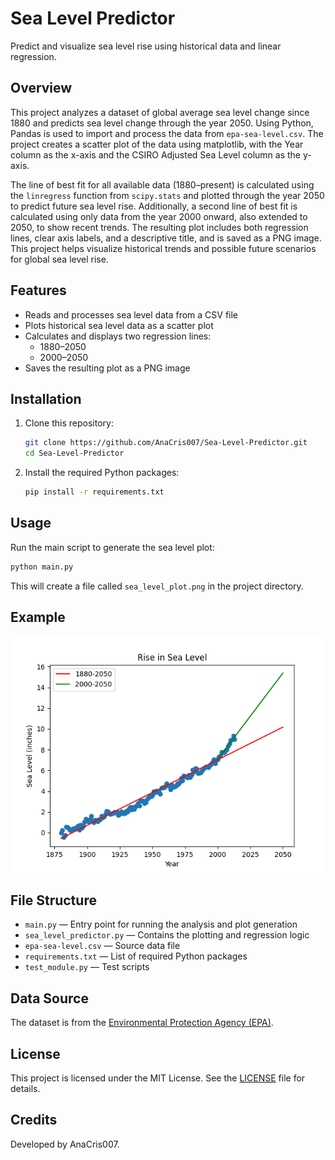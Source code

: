 
# Sea Level Predictor

Predict and visualize sea level rise using historical data and linear regression.

## Overview
This project analyzes a dataset of global average sea level change since 1880 and predicts sea level change through the year 2050. Using Python, Pandas is used to import and process the data from `epa-sea-level.csv`. The project creates a scatter plot of the data using matplotlib, with the Year column as the x-axis and the CSIRO Adjusted Sea Level column as the y-axis.

The line of best fit for all available data (1880–present) is calculated using the `linregress` function from `scipy.stats` and plotted through the year 2050 to predict future sea level rise. Additionally, a second line of best fit is calculated using only data from the year 2000 onward, also extended to 2050, to show recent trends. The resulting plot includes both regression lines, clear axis labels, and a descriptive title, and is saved as a PNG image. This project helps visualize historical trends and possible future scenarios for global sea level rise.

## Features
- Reads and processes sea level data from a CSV file
- Plots historical sea level data as a scatter plot
- Calculates and displays two regression lines:
  - 1880–2050
  - 2000–2050 
- Saves the resulting plot as a PNG image

## Installation
1. Clone this repository:
	```sh
	git clone https://github.com/AnaCris007/Sea-Level-Predictor.git
	cd Sea-Level-Predictor
	```
2. Install the required Python packages:
	```sh
	pip install -r requirements.txt
	```

## Usage
Run the main script to generate the sea level plot:
```sh
python main.py
```
This will create a file called `sea_level_plot.png` in the project directory.

## Example
![Sea Level Plot Example](sea_level_plot.png)

## File Structure
- `main.py` — Entry point for running the analysis and plot generation
- `sea_level_predictor.py` — Contains the plotting and regression logic
- `epa-sea-level.csv` — Source data file
- `requirements.txt` — List of required Python packages
- `test_module.py` — Test scripts

## Data Source
The dataset is from the [Environmental Protection Agency (EPA)](https://www.epa.gov/climate-indicators/climate-change-indicators-sea-level).

## License
This project is licensed under the MIT License. See the [LICENSE](LICENSE) file for details.

## Credits
Developed by AnaCris007.
